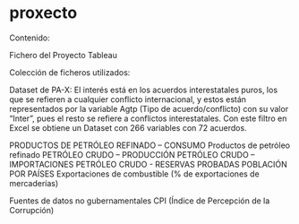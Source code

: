 # proxecto
Contenido:

Fichero del Proyecto Tableau

Colección de ficheros utilizados:

Dataset de PA-X: El interés está en los acuerdos interestatales puros, los que se refieren a cualquier conflicto internacional, y estos están representados por la variable Agtp (Tipo de acuerdo/conflicto) con su valor “Inter”, pues el resto se refiere a conflictos interestatales. Con este filtro en Excel se obtiene un Dataset con 266 variables con 72 acuerdos.

PRODUCTOS DE PETRÓLEO REFINADO – CONSUMO
Productos de petróleo refinado
PETRÓLEO CRUDO – PRODUCCIÓN
PETRÓLEO CRUDO – IMPORTACIONES
PETRÓLEO CRUDO - RESERVAS PROBADAS
POBLACIÓN POR PAÍSES
Exportaciones de combustible (% de exportaciones de mercaderías)

Fuentes de datos no gubernamentales
CPI (Índice de Percepción de la Corrupción)


